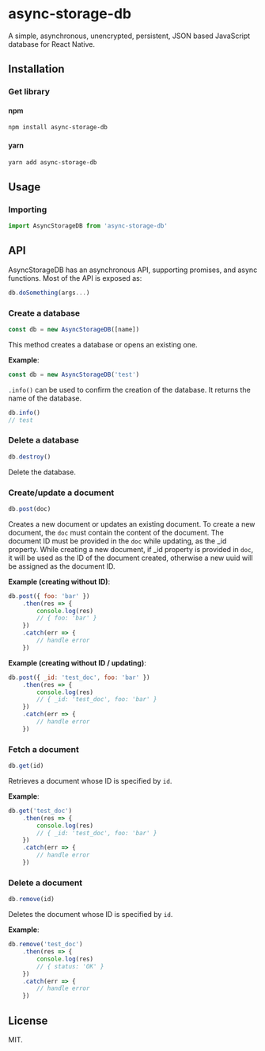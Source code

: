 # async-storage-db

A simple, asynchronous, unencrypted, persistent, JSON based JavaScript database for React Native.

## Installation

### Get library

#### npm

```bash
npm install async-storage-db
```

#### yarn

```bash
yarn add async-storage-db
```

## Usage

### Importing

```js
import AsyncStorageDB from 'async-storage-db'
```

## API

AsyncStorageDB has an asynchronous API, supporting promises, and async functions. Most of the API is exposed as:

```js
db.doSomething(args...)
```

### Create a database

```js
const db = new AsyncStorageDB([name])
```

This method creates a database or opens an existing one.

**Example**:

```js
const db = new AsyncStorageDB('test')
```

`.info()` can be used to confirm the creation of the database. It returns the name of the database.

```js
db.info()
// test
```

### Delete a database

```js
db.destroy()
```

Delete the database.

### Create/update a document

```js
db.post(doc)
```

Creates a new document or updates an existing document. To create a new document, the `doc` must contain the content of the document. The document ID must be provided in the `doc` while updating, as the \_id property. While creating a new document, if \_id property is provided in `doc`, it will be used as the ID of the document created, otherwise a new uuid will be assigned as the document ID.

**Example (creating without ID)**:

```js
db.post({ foo: 'bar' })
	.then(res => {
		console.log(res)
		// { foo: 'bar' }
	})
	.catch(err => {
		// handle error
	})
```

**Example (creating without ID / updating)**:

```js
db.post({ _id: 'test_doc', foo: 'bar' })
	.then(res => {
		console.log(res)
		// { _id: 'test_doc', foo: 'bar' }
	})
	.catch(err => {
		// handle error
	})
```

### Fetch a document

```js
db.get(id)
```

Retrieves a document whose ID is specified by `id`.

**Example**:

```js
db.get('test_doc')
	.then(res => {
		console.log(res)
		// { _id: 'test_doc', foo: 'bar' }
	})
	.catch(err => {
		// handle error
	})
```

### Delete a document

```js
db.remove(id)
```

Deletes the document whose ID is specified by `id`.

**Example**:

```js
db.remove('test_doc')
	.then(res => {
		console.log(res)
		// { status: 'OK' }
	})
	.catch(err => {
		// handle error
	})
```

## License

MIT.
